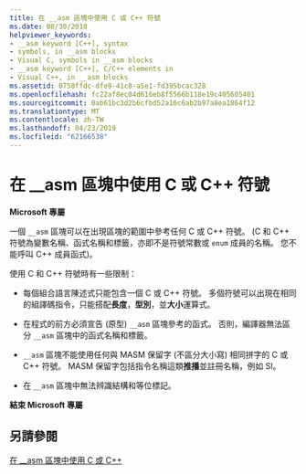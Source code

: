 ```yaml
---
title: 在 __asm 區塊中使用 C 或 C++ 符號
ms.date: 08/30/2018
helpviewer_keywords:
- __asm keyword [C++], syntax
- symbols, in __asm blocks
- Visual C, symbols in __asm blocks
- __asm keyword [C++], C/C++ elements in
- Visual C++, in __asm blocks
ms.assetid: 0758ffdc-dfe9-41c8-a5e1-fd395bcac328
ms.openlocfilehash: fc22af8ec04d616eb8f5566b118e19c405605401
ms.sourcegitcommit: 0ab61bc3d2b6cfbd52a16c6ab2b97a8ea1864f12
ms.translationtype: MT
ms.contentlocale: zh-TW
ms.lasthandoff: 04/23/2019
ms.locfileid: "62166538"
---
```

# <a name="using-c-or-c-symbols-in-asm-blocks"></a>在 __asm 區塊中使用 C 或 C++ 符號

**Microsoft 專屬**

一個 `__asm` 區塊可以在出現區塊的範圍中參考任何 C 或 C++ 符號。 (C 和 C++ 符號為變數名稱、函式名稱和標籤，亦即不是符號常數或 `enum` 成員的名稱。 您不能呼叫 C++ 成員函式)。

使用 C 和 C++ 符號時有一些限制：

- 每個組合語言陳述式只能包含一個 C 或 C++ 符號。 多個符號可以出現在相同的組譯碼指令，只能搭配**長度**，**型別**，並**大小**運算式。

- 在程式的前方必須宣告 (原型) `__asm` 區塊參考的函式。 否則，編譯器無法區分 `__asm` 區塊中的函式名稱和標籤。

- `__asm` 區塊不能使用任何與 MASM 保留字 (不區分大小寫) 相同拼字的 C 或 C++ 符號。 MASM 保留字包括指令名稱這類**推播**並註冊名稱，例如 SI。

- 在 `__asm` 區塊中無法辨識結構和等位標記。

**結束 Microsoft 專屬**

## <a name="see-also"></a>另請參閱

[在 __asm 區塊中使用 C 或 C++](../../assembler/inline/using-c-or-cpp-in-asm-blocks.md)<br/>